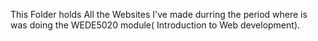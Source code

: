 This Folder holds All the Websites I've made durring the period where is was doing the WEDE5020 module( Introduction to Web development).

